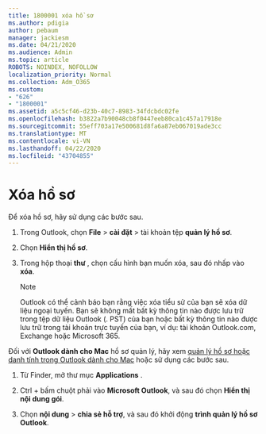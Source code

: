 ```yaml
---
title: 1800001 xóa hồ sơ
ms.author: pdigia
author: pebaum
manager: jackiesm
ms.date: 04/21/2020
ms.audience: Admin
ms.topic: article
ROBOTS: NOINDEX, NOFOLLOW
localization_priority: Normal
ms.collection: Adm_O365
ms.custom:
- "626"
- "1800001"
ms.assetid: a5c5cf46-d23b-40c7-8983-34fdcbdc02fe
ms.openlocfilehash: b3822a7b90048cb8f0447eeb80ca1c457a17918e
ms.sourcegitcommit: 55eff703a17e500681d8fa6a87eb067019ade3cc
ms.translationtype: MT
ms.contentlocale: vi-VN
ms.lasthandoff: 04/22/2020
ms.locfileid: "43704855"
---
```

# <a name="delete-a-profile"></a>Xóa hồ sơ

Để xóa hồ sơ, hãy sử dụng các bước sau.
  
1. Trong Outlook, chọn **File** \> **cài đặt** \> tài khoản tệp **quản lý hồ sơ**.

2. Chọn **Hiển thị hồ sơ**.

3. Trong hộp thoại **thư** , chọn cấu hình bạn muốn xóa, sau đó nhấp vào **xóa**.

    > [!NOTE]
    > Outlook có thể cảnh báo bạn rằng việc xóa tiểu sử của bạn sẽ xóa dữ liệu ngoại tuyến. Bạn sẽ không mất bất kỳ thông tin nào được lưu trữ trong tệp dữ liệu Outlook (. PST) của bạn hoặc bất kỳ thông tin nào được lưu trữ trong tài khoản trực tuyến của bạn, ví dụ: tài khoản Outlook.com, Exchange hoặc Microsoft 365.
  
Đối với **Outlook dành cho Mac** hồ sơ quản lý, hãy xem [quản lý hồ sơ hoặc danh tính trong Outlook dành cho Mac](https://support.office.com/article/fed2a955-74df-4a24-bef6-78a426958c4c.aspx) hoặc sử dụng các bước sau.
  
1. Từ Finder, mở thư mục **Applications** .

2. Ctrl + bấm chuột phải vào **Microsoft Outlook**, và sau đó chọn **Hiển thị nội dung gói**.

3. Chọn **nội dung** \> **chia sẻ hỗ trợ**, và sau đó khởi động **trình quản lý hồ sơ Outlook**.

